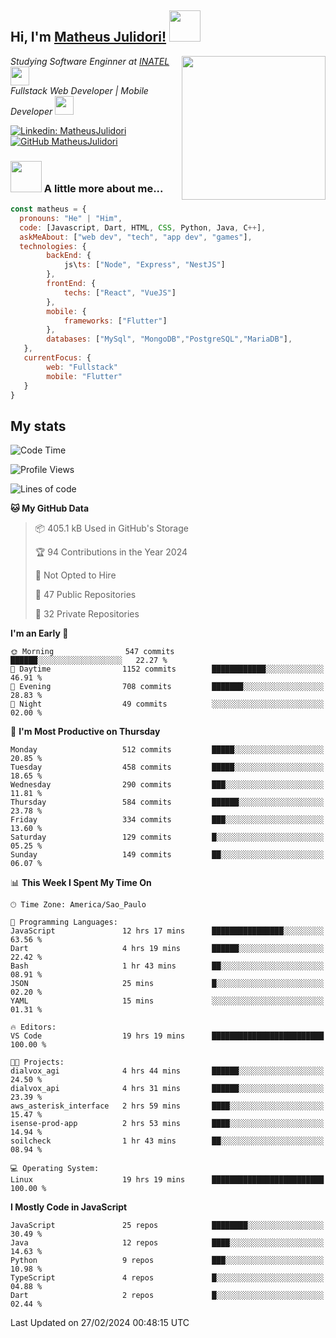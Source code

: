 <h2> Hi, I'm <a href="https://matheusjulidori.github.io" target="_blank">Matheus Julidori!</a> <img src="https://media.giphy.com/media/12oufCB0MyZ1Go/giphy.gif" width="50"></h2>
<img align='right' src="https://media.giphy.com/media/3oKIPnAiaMCws8nOsE/giphy.gif" width="230" height="auto">
<p><em>Studying Software Enginner at <a href="http://www.inatel.br" target="_blank">INATEL</a><img src="https://media.giphy.com/media/fYSnHlufseco8Fh93Z/giphy.gif" width="30"></br>
  Fullstack Web Developer | Mobile Developer <img src="https://media.giphy.com/media/WUlplcMpOCEmTGBtBW/giphy.gif" width="30">
</em></p>

[![Linkedin: MatheusJulidori](https://img.shields.io/badge/-MatheusJulidori-blue?style=flat-square&logo=Linkedin&logoColor=white&link=https://www.linkedin.com/in/MatheusJulidori/)](https://www.linkedin.com/in/MatheusJulidori/)
[![GitHub MatheusJulidori](https://img.shields.io/github/followers/matheusjulidori?label=follow&style=social)](https://github.com/MatheusJulidori)


### <img src="https://media.giphy.com/media/VgCDAzcKvsR6OM0uWg/giphy.gif" width="50"> A little more about me...  

```javascript
const matheus = {
  pronouns: "He" | "Him",
  code: [Javascript, Dart, HTML, CSS, Python, Java, C++],
  askMeAbout: ["web dev", "tech", "app dev", "games"],
  technologies: {
        backEnd: {
            js\ts: ["Node", "Express", "NestJS"]
        },
        frontEnd: {
            techs: ["React", "VueJS"]
        },
        mobile: {
            frameworks: ["Flutter"]
        },
        databases: ["MySql", "MongoDB","PostgreSQL","MariaDB"],
   },
   currentFocus: {
        web: "Fullstack"
        mobile: "Flutter"
   }
}
```
<h2>My stats</h2>

<!--START_SECTION:waka-->
![Code Time](http://img.shields.io/badge/Code%20Time-482%20hrs%2025%20mins-blue)

![Profile Views](http://img.shields.io/badge/Profile%20Views-5-blue)

![Lines of code](https://img.shields.io/badge/From%20Hello%20World%20I%27ve%20Written-7.2%20million%20lines%20of%20code-blue)

**🐱 My GitHub Data** 

> 📦 405.1 kB Used in GitHub's Storage 
 > 
> 🏆 94 Contributions in the Year 2024
 > 
> 🚫 Not Opted to Hire
 > 
> 📜 47 Public Repositories 
 > 
> 🔑 32 Private Repositories 
 > 
**I'm an Early 🐤** 

```text
🌞 Morning                547 commits         ██████░░░░░░░░░░░░░░░░░░░   22.27 % 
🌆 Daytime                1152 commits        ████████████░░░░░░░░░░░░░   46.91 % 
🌃 Evening                708 commits         ███████░░░░░░░░░░░░░░░░░░   28.83 % 
🌙 Night                  49 commits          ░░░░░░░░░░░░░░░░░░░░░░░░░   02.00 % 
```
📅 **I'm Most Productive on Thursday** 

```text
Monday                   512 commits         █████░░░░░░░░░░░░░░░░░░░░   20.85 % 
Tuesday                  458 commits         █████░░░░░░░░░░░░░░░░░░░░   18.65 % 
Wednesday                290 commits         ███░░░░░░░░░░░░░░░░░░░░░░   11.81 % 
Thursday                 584 commits         ██████░░░░░░░░░░░░░░░░░░░   23.78 % 
Friday                   334 commits         ███░░░░░░░░░░░░░░░░░░░░░░   13.60 % 
Saturday                 129 commits         █░░░░░░░░░░░░░░░░░░░░░░░░   05.25 % 
Sunday                   149 commits         ██░░░░░░░░░░░░░░░░░░░░░░░   06.07 % 
```


📊 **This Week I Spent My Time On** 

```text
🕑︎ Time Zone: America/Sao_Paulo

💬 Programming Languages: 
JavaScript               12 hrs 17 mins      ████████████████░░░░░░░░░   63.56 % 
Dart                     4 hrs 19 mins       ██████░░░░░░░░░░░░░░░░░░░   22.42 % 
Bash                     1 hr 43 mins        ██░░░░░░░░░░░░░░░░░░░░░░░   08.91 % 
JSON                     25 mins             █░░░░░░░░░░░░░░░░░░░░░░░░   02.20 % 
YAML                     15 mins             ░░░░░░░░░░░░░░░░░░░░░░░░░   01.31 % 

🔥 Editors: 
VS Code                  19 hrs 19 mins      █████████████████████████   100.00 % 

🐱‍💻 Projects: 
dialvox_agi              4 hrs 44 mins       ██████░░░░░░░░░░░░░░░░░░░   24.50 % 
dialvox_api              4 hrs 31 mins       ██████░░░░░░░░░░░░░░░░░░░   23.39 % 
aws_asterisk_interface   2 hrs 59 mins       ████░░░░░░░░░░░░░░░░░░░░░   15.47 % 
isense-prod-app          2 hrs 53 mins       ████░░░░░░░░░░░░░░░░░░░░░   14.94 % 
soilcheck                1 hr 43 mins        ██░░░░░░░░░░░░░░░░░░░░░░░   08.94 % 

💻 Operating System: 
Linux                    19 hrs 19 mins      █████████████████████████   100.00 % 
```

**I Mostly Code in JavaScript** 

```text
JavaScript               25 repos            ████████░░░░░░░░░░░░░░░░░   30.49 % 
Java                     12 repos            ████░░░░░░░░░░░░░░░░░░░░░   14.63 % 
Python                   9 repos             ███░░░░░░░░░░░░░░░░░░░░░░   10.98 % 
TypeScript               4 repos             █░░░░░░░░░░░░░░░░░░░░░░░░   04.88 % 
Dart                     2 repos             █░░░░░░░░░░░░░░░░░░░░░░░░   02.44 % 
```




 Last Updated on 27/02/2024 00:48:15 UTC
<!--END_SECTION:waka-->
